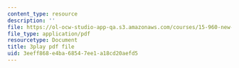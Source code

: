 ```yaml
---
content_type: resource
description: ''
file: https://ol-ocw-studio-app-qa.s3.amazonaws.com/courses/15-960-new-executive-thinking-social-impact-technology-projects-fall-2017-spring-2018/3eeff868e4ba68547ee1a18cd20aefd5_HaySEpWEsdU.pdf
file_type: application/pdf
resourcetype: Document
title: 3play pdf file
uid: 3eeff868-e4ba-6854-7ee1-a18cd20aefd5
---
```

